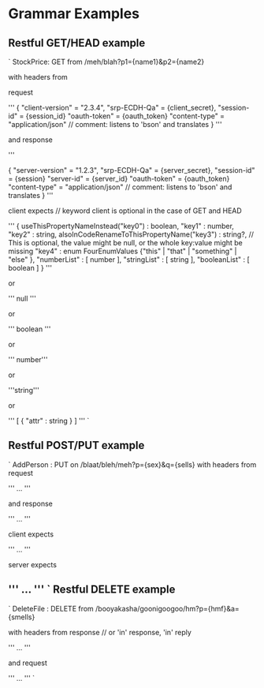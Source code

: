 Grammar Examples
================

Restful GET/HEAD example
------------------------
`
StockPrice: GET from /meh/blah?p1={name1}&p2={name2}

with headers from

request

'''
{
    "client-version" = "2.3.4",
    "srp-ECDH-Qa" = {client_secret},
    "session-id" = {session_id}
    "oauth-token" = {oauth_token}
    "content-type" = "application/json" // comment: listens to 'bson' and translates
}
'''

and response

'''

{
    "server-version" = "1.2.3",
    "srp-ECDH-Qa" = {server_secret},
    "session-id" = {session}
    "server-id" = {server_id}
    "oauth-token" = {oauth_token}
    "content-type" = "application/json" // comment: listens to 'bson' and translates
}
'''

client expects // keyword client is optional in the case of GET and HEAD

'''
{
    useThisPropertyNameInstead("key0") : boolean,
    "key1" : number,
    "key2" : string,
    alsoInCodeRenameToThisPropertyName("key3") : string?, // This is optional, the value might be null, or the whole key:value might be missing
    "key4" : enum FourEnumValues {"this" | "that" | "something" | "else" },
    "numberList" : [ number ],
    "stringList" : [ string ],
    "booleanList" : [ boolean ]
}
'''

or

'''
null
'''

or

'''
boolean
'''

or

'''
number'''

or

'''string'''

or

'''
[ { "attr" : string } ]
'''
`

Restful POST/PUT example
--------------------
`
AddPerson : PUT on /blaat/bleh/meh?p={sex}&q={sells}
with headers from request

''' ... '''

and response

''' ... '''

client expects

''' ... '''

server expects

''' ... '''
`
Restful DELETE example
----------------------
`
DeleteFile : DELETE from /booyakasha/goonigoogoo/hm?p={hmf}&a={smells}

with headers from response // or 'in' response, 'in' reply

''' ... '''

and request

''' ... '''
`
